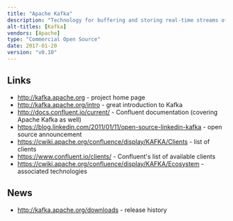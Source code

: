 ```yaml
---
title: "Apache Kafka"
description: "Technology for buffering and storing real-time streams of data between producers and consumers, with a focus on high throughput at low latency.  Based on a distributed, horizontally scalable architecture, with messages organised into topics which are partitioned and replicated across nodes to provide resilience and written to disk to provide persistence.  Topics may have multiple producers and consumers, with ability to do fault tolerant reads and to load balance across consumers (consumer groups).  Records consist of a key, value and timestamp, with the ability to compact topics to remove updates and deletes by key.  Supports rolling upgrades, a full security model (including secure and authenticated connections and ACLs for controlling access to topics), the ability to set quotas (for data produced or consumed), Yammer metrics for both servers and clients, and tools to mirror data to a second cluster (mirror maker) and re-distribute partitions across nodes (for example when adding new nodes).  Comes with a Java client, but clients for a wide range of languages are also available. Has two sub-projects (Kafka Connect and Kafka Streams) that are bundled with the main product.  Originally developed at LinkedIn, being open sourced in January 2011, before being donated to the Apache Foundation in July 2011.  Graduated in October 2012, and although it has not had a v1.0 release is considered production quality and stable. Development is primarily led by Confluent (which was founded by the team that built Kafka at LinkedIn), who have a number of open source and commercial offerings based around Kafka.  Commercial support is also available from most Hadoop vendors."
alt-titles: [Kafka]
vendors: [Apache]
type: "Commercial Open Source"
date: 2017-01-20
version: "v0.10"
---
```

## Links

* <http://kafka.apache.org> - project home page
* <http://kafka.apache.org/intro> - great introduction to Kafka
* <http://docs.confluent.io/current/> - Confluent documentation (covering Apache Kafka as well)
* <https://blog.linkedin.com/2011/01/11/open-source-linkedin-kafka> - open source announcement
* <https://cwiki.apache.org/confluence/display/KAFKA/Clients> - list of clients
* <https://www.confluent.io/clients/> - Confluent's list of available clients
* <https://cwiki.apache.org/confluence/display/KAFKA/Ecosystem> - associated technologies

## News

* <http://kafka.apache.org/downloads> - release history